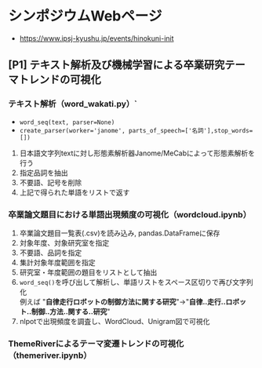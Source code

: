 
# シンポジウムWebページ
 - https://www.ipsj-kyushu.jp/events/hinokuni-init


## [P1] テキスト解析及び機械学習による卒業研究テーマトレンドの可視化
### テキスト解析（word_wakati.py）`
- `word_seq(text, parser=None)`
- `create_parser(worker='janome', parts_of_speech=['名詞'],stop_words=[])`
1. 日本語文字列textに対し形態素解析器Janome/MeCabによって形態素解析を行う
2. 指定品詞を抽出
3. 不要語、記号を削除
4. 上記で得られた単語をリストで返す

### 卒業論文題目における単語出現頻度の可視化（wordcloud.ipynb）
1. 卒業論文題目一覧表(.csv)を読み込み, pandas.DataFrameに保存
2. 対象年度、対象研究室を指定
3. 不要語、品詞を指定
4. 集計対象年度範囲を指定
5. 研究室・年度範囲の題目をリストとして抽出
6. `word_seq()`を呼び出して解析し、単語リストをスペース区切りで再び文字列化
　<br>例えば "**自律走行ロボットの制御方法に関する研究**"->"**自律..走行..ロボット..制御..方法..関する..研究**"
7. nlpotで出現頻度を調査し、WordCloud、Unigram図で可視化
### ThemeRiverによるテーマ変遷トレンドの可視化（themeriver.ipynb）


